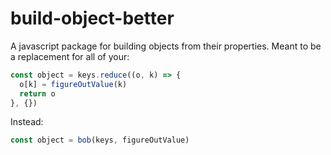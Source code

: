 # build-object-better

A javascript package for building objects from their properties. Meant to be a replacement for all of your:

```javascript
const object = keys.reduce((o, k) => {
  o[k] = figureOutValue(k)
  return o
}, {})
```

Instead:

```javascript
const object = bob(keys, figureOutValue)
```
